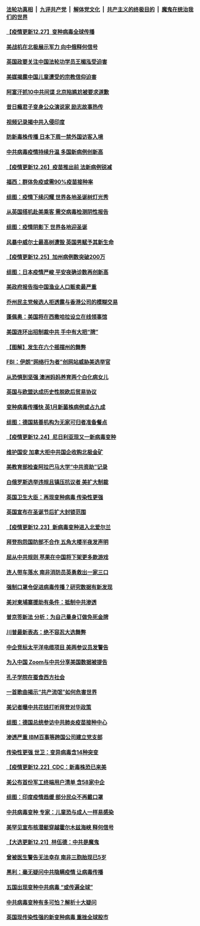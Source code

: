

####  [法轮功真相](../../../../basic/blob/master/README.md?t=12280131) &nbsp;|&nbsp; [九评共产党](../../../../9ping.md/blob/master/README.md?t=12280131) &nbsp;|&nbsp; [解体党文化](../../../../jtdwh.md/blob/master/README.md?t=12280131)  &nbsp;|&nbsp; [共产主义的终极目的](../../../../gczydzjmd.md/blob/master/README.md?t=12280131) &nbsp;|&nbsp; [魔鬼在统治我们的世界](../../../../mgztzwmdsj.md/blob/master/README.md?t=12280131) 

#### [【疫情更新12.27】变种病毒全球传播](../pages/nsc418/n12647429.md?t=12280131) 

#### [美战机在北极展示军力 向中俄释何信号](../pages/nsc418/n12645378.md?t=12280131) 

#### [英国政要关注中国法轮功学员王楣泓受迫害](../pages/nsc418/n12646757.md?t=12280131) 

#### [美媒揭露中国儿童遭受的宗教信仰迫害](../pages/nsc418/n12646725.md?t=12280131) 

#### [阿富汗抓10中共间谍 北京陷尴尬被要求道歉](../pages/nsc418/n12646735.md?t=12280131) 

#### [昔日瘾君子变身公众演说家 励志故事热传](../pages/nsc418/n12646477.md?t=12280131) 

#### [视频记录揭中共入侵印度](../pages/nsc418/n12646489.md?t=12280131) 

#### [防新毒株传播 日本下周一禁外国访客入境](../pages/nsc418/n12646537.md?t=12280131) 

#### [中共病毒疫情持续升温 多国新病例创新高](../pages/nsc418/n12646569.md?t=12280131) 

#### [【疫情更新12.26】疫苗推出前 法新病例锐减](../pages/nsc418/n12646347.md?t=12280131) 

#### [福西：群体免疫或需90%疫苗接种率](../pages/nsc418/n12646240.md?t=12280131) 

#### [组图：疫情下续闪耀 世界各地圣诞树灯光秀](../pages/nsc418/n12646149.md?t=12280131) 

#### [从英国搭机赴美乘客 需交病毒检测阴性报告](../pages/nsc418/n12645337.md?t=12280131) 

#### [组图：疫情阴影下 世界各地迎圣诞](../pages/nsc418/n12645212.md?t=12280131) 

#### [风暴中威尔士最高树遭毁 英国男赋予其新生命](../pages/nsc418/n12644809.md?t=12280131) 

#### [【疫情更新12.25】加州病例数突破200万](../pages/nsc418/n12644666.md?t=12280131) 

#### [组图：日本疫情严峻 平安夜确诊数再创新高](../pages/nsc418/n12644499.md?t=12280131) 

#### [美政府报告指中国渔业人口贩卖最严重](../pages/nsc418/n12644327.md?t=12280131) 

#### [乔州民主党候选人拒透露与香港公司的模糊交易](../pages/nsc418/n12643329.md?t=12280131) 

#### [蓬佩奥：美国将在西撒哈拉设立在线领事馆](../pages/nsc418/n12643291.md?t=12280131) 

#### [美国连环出招制裁中共 手中有大把“牌”](../pages/nsc418/n12643179.md?t=12280131) 

#### [【图解】发生在六个摇摆州的舞弊](../pages/nsc418/n12636218.md?t=12280131) 

#### [FBI：伊朗“网络行为者”创网站威胁美选举官](../pages/nsc418/n12643255.md?t=12280131) 

#### [从恐惧到坚强 澳洲妈妈养育两个白化病女儿](../pages/nsc418/n12642927.md?t=12280131) 

#### [英国与欧盟达成历史性脱欧后贸易协议](../pages/nsc418/n12643316.md?t=12280131) 

#### [变种病毒传播快 英1月新菌株病例或占九成](../pages/nsc418/n12643050.md?t=12280131) 

#### [组图：德国慈善机构为无家可归者准备餐点](../pages/nsc418/n12642677.md?t=12280131) 

#### [【疫情更新12.24】尼日利亚现又一新病毒变种](../pages/nsc418/n12642416.md?t=12280131) 

#### [维护国安 加拿大拒中共国企收购北极金矿](../pages/nsc418/n12642110.md?t=12280131) 

#### [美教育部检查阿拉巴马大学“中共资助”记录](../pages/nsc418/n12641305.md?t=12280131) 

#### [白俄罗斯选举违规且镇压抗议者 美扩大制裁](../pages/nsc418/n12640995.md?t=12280131) 

#### [英国卫生大臣：再现变种病毒 传染性更强](../pages/nsc418/n12640959.md?t=12280131) 

#### [英国宣布在圣诞节后扩大封锁范围](../pages/nsc418/n12640789.md?t=12280131) 

#### [【疫情更新12.23】新病毒变种进入北爱尔兰](../pages/nsc418/n12640367.md?t=12280131) 

#### [拜登抱怨国防部不合作 五角大楼半夜发声明](../pages/nsc418/n12640816.md?t=12280131) 

#### [屈从中共规则 苹果在中国将下架更多款游戏](../pages/nsc418/n12640767.md?t=12280131) 

#### [连人带车落水 南非消防员英勇救出一家三口](../pages/nsc418/n12640128.md?t=12280131) 

#### [强制口罩令促进病毒传播？研究数据有新发现](../pages/nsc418/n12640677.md?t=12280131) 

#### [美对柬埔寨援助有条件：抵制中共渗透](../pages/nsc418/n12640721.md?t=12280131) 

#### [普京签新法 分析：为自己量身订做免死金牌](../pages/nsc418/n12640251.md?t=12280131) 

#### [川普最新表态：绝不容忍大选舞弊](../pages/nsc418/n12640094.md?t=12280131) 

#### [中企竞标太平洋电缆项目 美两参议员发警告](../pages/nsc418/n12639867.md?t=12280131) 

#### [为入中国 Zoom与中共分享美国数据被提告](../pages/nsc418/n12639327.md?t=12280131) 

#### [孔子学院在蚕食西方社会](../pages/nsc418/n12566009.md?t=12280131) 

#### [一首歌曲揭示“共产流氓”如何危害世界](../pages/nsc418/n12637432.md?t=12280131) 

#### [美记者曝中共花钱打听拜登对华政策](../pages/nsc418/n12638584.md?t=12280131) 

#### [组图：德国总统参访中共肺炎疫苗接种中心](../pages/nsc418/n12638063.md?t=12280131) 

#### [渗透严重 IBM百事等跨国公司建立党支部](../pages/nsc418/n12638490.md?t=12280131) 

#### [传染性更强 世卫：变异病毒含14种突变](../pages/nsc418/n12638390.md?t=12280131) 

#### [【疫情更新12.22】CDC：新毒株恐已来美](../pages/nsc418/n12637805.md?t=12280131) 

#### [美公布首份军工终端用户清单 含58家中企](../pages/nsc418/n12636525.md?t=12280131) 

#### [组图：印度疫情趋缓 部分民众不再戴口罩](../pages/nsc418/n12635658.md?t=12280131) 

#### [中共病毒变种 专家：儿童恐与成人一样易感染](../pages/nsc418/n12637001.md?t=12280131) 

#### [美罕见宣布核潜艇穿越霍尔木兹海峡 释何信号](../pages/nsc418/n12636905.md?t=12280131) 

#### [【大选更新12.21】林伍德：中共是魔鬼](../pages/nsc418/n12635482.md?t=12280131) 

#### [曾被医生警告无法幸存 南非三胞胎现已5岁](../pages/nsc418/n12635695.md?t=12280131) 

#### [黑利：毫无疑问中共隐瞒疫情 让病毒传播](../pages/nsc418/n12636205.md?t=12280131) 

#### [五国出现变种中共病毒 “或传遍全球”](../pages/nsc418/n12636256.md?t=12280131) 

#### [中共病毒变种有多可怕？解析十大疑问](../pages/nsc418/n12636110.md?t=12280131) 

#### [英国现传染性强的新变种病毒 重挫全球股市](../pages/nsc418/n12636004.md?t=12280131) 


